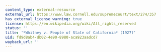 ```yaml
---
content_type: external-resource
external_url: https://www.law.cornell.edu/supremecourt/text/274/357
has_external_license_warning: true
license: https://en.wikipedia.org/wiki/All_rights_reserved
status: ''
title: '*Whitney v. People of State of California* (1927)'
uid: fd9d8ab4-db02-4e90-8980-aca923aadcd7
wayback_url: ''
---
```

